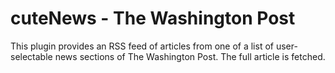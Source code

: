 # cuteNews - The Washington Post

This plugin provides an RSS feed of articles from one of a list of user-selectable news sections of The Washington Post. The full article is fetched.

